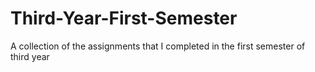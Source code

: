 # Third-Year-First-Semester
A collection of the assignments that I completed in the first semester of third year
